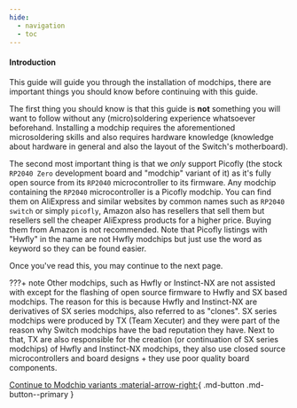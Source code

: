 ```yaml
---
hide:
  - navigation
  - toc
---
```


#### Introduction

This guide will guide you through the installation of modchips, there are important things you should know before continuing with this guide.

The first thing you should know is that this guide is **not** something you will want to follow without any (micro)soldering experience whatsoever beforehand. 
Installing a modchip requires the aforementioned microsoldering skills and also requires hardware knowledge (knowledge about hardware in general and also the layout of the Switch's motherboard).

The second most important thing is that we *only* support Picofly (the stock `RP2040 Zero` development board and "modchip" variant of it) as it's fully open source from its `RP2040` microcontroller to its firmware.
Any modchip containing the `RP2040` microcontroller is a Picofly modchip. You can find them on AliExpress and similar websites by common names such as `RP2040 switch` or simply `picofly`, Amazon also has resellers that sell them but resellers sell the cheaper AliExpress products for a higher price. Buying them from Amazon is not recommended. Note that Picofly listings with "Hwfly" in the name are not Hwfly modchips but just use the word as keyword so they can be found easier.

Once you've read this, you may continue to the next page.

???+ note
      Other modchips, such as Hwfly or Instinct-NX are not assisted with except for the flashing of open source firmware to Hwfly and SX based modchips. The reason for this is because Hwfly and Instinct-NX are derivatives of SX series modchips, also referred to as "clones". SX series modchips were produced by TX (Team Xecuter) and they were part of the reason why Switch modchips have the bad reputation they have. Next to that, TX are also responsible for the creation (or continuation of SX series modchips) of Hwfly and Instinct-NX modchips, they also use closed source microcontrollers and board designs + they use poor quality board components.

[Continue to Modchip variants :material-arrow-right:](modchip/modchip_choice.md){ .md-button .md-button--primary }
